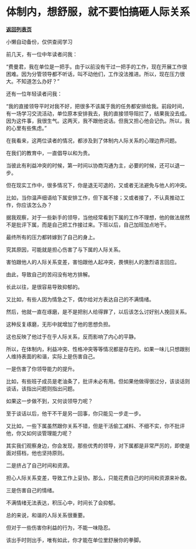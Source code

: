 # 体制内，想舒服，就不要怕搞砸人际关系

[**返回列表页**](/gzh/费曼的小茶馆)

小懒自动备份，仅供查阅学习

前几天，有一位中年读者问我：  

“费曼君，我在单位是一把手。由于以前没有干过一把手的工作，现在开展工作很困难。因为分管领导都不听话，叫不动他们，工作没法推进。所以，现在压力很大。不知道怎么办好？”  

还有一位年轻读者问我：  

“我的直接领导平时对我不好，把很多不该属于我的任务都安排给我。前段时间，有一场学习交流活动，单位原本安排我去，我的直接领导阻拦了，结果我没去成。因为这件事，我很生气。这两天，我不跟他说话。但我又担心他会记仇。所以，我的心里有些焦虑。”  

在我看来，这两位读者的情况，都涉及到了体制内人际关系的心理边界问题。  

在我们的教育中，一直倡导以和为贵。

当彼此有利益冲突的时候，第一时间以协商沟通为主，必要的时候，还可以退一步。  

但在现实工作中，很多情况下，你是退无可退的，又或者无法避免与他人的冲突。  

比如，当你温声细语给下属安排工作，但下属不接；又或者接了，不认真推动工作，你应该怎么办？

据我观察，对于一些新手的领导，当他经常看到下属的工作不理想，他的做法居然不是批评下属，而是自己把工作接过来。下班以后，自己加班加点地干。

最终所有的压力都转嫁到了自己的身上。  

究其原因，可能就是担心伤害了与下属的人际关系。

害怕跟他人的人际关系变差，害怕跟他人起冲突，畏惧别人的激烈语言回应。  

由此，导致自己的苦闷没有地方排解。

长此以往，是很容易导致抑郁的。

又比如，有些人因为情急之下，偶尔给对方表达自己的不满情绪。

然后，他就一直在琢磨，是不是把别人给得罪了，以后该怎么讨好别人挽回关系。  

这种反复琢磨，无形中就增加了他的思想负担。  

这也反映了他过于在乎人际关系，反而影响了内心的平静。  

所以，在体制内，利益冲突、性格冲突等等情况都是存在的。如果一味儿只想跟别人维持表面的和谐，实际上是伤害自己。

一是伤害了你领导能力的提升。

比如，有些班子成员是老油条了，批评未必有用。但如果他做得很过分，该谈话则谈话，该指出问题则指出问题。  

如果这一步做不到，又何谈领导力呢？

至于谈话以后，他干不干是另一回事，你只能见一步走一步。

又比如，一些下属虽然跟你关系不错，但是干活偷工减料、不细不实，你不批评他，你又如何谈管理能力呢？

其实我们观察身边，你会发现，那些优秀的领导，对下属都是非常严厉的，即使是面对搭档，他也坚持原则。

二是挤占了自己时间和资源。  

担心人际关系变差，导致工作上妥协。那么，只能花费自己的时间和资源来补救。  

三是伤害自己的情绪。  

不满情绪无法表达，积压心中，时间长了会抑郁。  

总的来说，和谐的人际关系很重要。

但对于一些伤害你利益的行为，不能一味隐忍。

该出手时则出手，唯有如此，你才能在单位里舒展你的拳脚。

